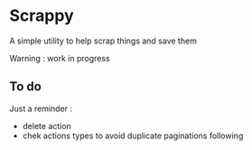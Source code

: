 Scrappy
=======

A simple utility to help scrap things and save them


Warning : work in progress

## To do

Just a reminder :

- delete action
- chek actions types to avoid duplicate paginations following



